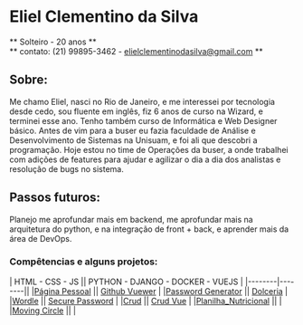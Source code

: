 # Eliel Clementino da Silva

** Solteiro - 20 anos **  
** contato: (21) 99895-3462 - elielclementinodasilva@gmail.com **

## Sobre:

Me chamo Eliel, nasci no Rio de Janeiro, e me interessei por tecnologia desde cedo, sou fluente em inglês, fiz 6 anos de curso na Wizard, e terminei esse ano. Tenho também curso de Informática e Web Designer básico. Antes de vim para a buser eu fazia faculdade de Análise e Desenvolvimento de Sistemas na Unisuam, e foi ali que descobri a programação. Hoje estou no time de Operações da buser, a onde trabalhei com adições de features para ajudar e agilizar o dia a dia dos analistas e resolução de bugs no sistema.

## Passos futuros:

Planejo me aprofundar mais em backend, me aprofundar mais na arquitetura do python, e na integração de front + back, e aprender mais da área de DevOps.

### Compêtencias e alguns projetos:
| HTML - CSS - JS || PYTHON - DJANGO - DOCKER - VUEJS | 
|--------|--------||
|[Página Pessoal](https://github.com/ElielClementino/D9_minha_pagina_pessoal) || [Github Vuewer](https://github.com/ElielClementino/github_vuewer) |
|[Password Generator](https://github.com/ElielClementino/PasswordGenerator) || [Dolceria](https://github.com/ElielClementino/Dolceria) |
|[Wordle](https://github.com/ElielClementino/WordleJs) || [Secure Password](https://github.com/ElielClementino/SecurePassword) |
|[Crud](https://github.com/ElielClementino/CrudJsPuro) || [Crud Vue](https://github.com/ElielClementino/TodoVuetifyComponents) |
|[Planilha_Nutricional](https://github.com/ElielClementino/Planilha_Nutricional) ||  |
|[Moving Circle](https://github.com/ElielClementino/Moving_Circle) || |

